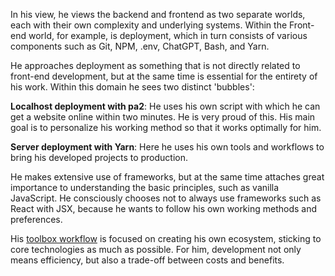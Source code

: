In his view, he views the backend and frontend as two separate worlds, each with their own complexity and underlying systems. Within the Front-end world, for example, is deployment, which in turn consists of various components such as Git, NPM, .env, ChatGPT, Bash, and Yarn.

He approaches deployment as something that is not directly related to front-end development, but at the same time is essential for the entirety of his work. Within this domain he sees two distinct 'bubbles':

**Localhost deployment with pa2**: He uses his own script with which he can get a website online within two minutes. He is very proud of this. His main goal is to personalize his working method so that it works optimally for him.

**Server deployment with Yarn**: Here he uses his own tools and workflows to bring his developed projects to production.

He makes extensive use of frameworks, but at the same time attaches great importance to understanding the basic principles, such as vanilla JavaScript. He consciously chooses not to always use frameworks such as React with JSX, because he wants to follow his own working methods and preferences.

His <a href="https://perception.jeffreyarts.nl/" class="hyperlink">toolbox workflow</a> is focused on creating his own ecosystem, sticking to core technologies as much as possible. For him, development not only means efficiency, but also a trade-off between costs and benefits.